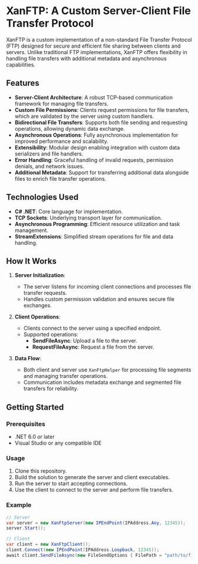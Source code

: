 # XanFTP: A Custom Server-Client File Transfer Protocol

XanFTP is a custom implementation of a non-standard File Transfer Protocol (FTP) designed for secure and efficient file sharing between clients and servers. Unlike traditional FTP implementations, XanFTP offers flexibility in handling file transfers with additional metadata and asynchronous capabilities.

## Features

- **Server-Client Architecture**: A robust TCP-based communication framework for managing file transfers.
- **Custom File Permissions**: Clients request permissions for file transfers, which are validated by the server using custom handlers.
- **Bidirectional File Transfers**: Supports both file sending and requesting operations, allowing dynamic data exchange.
- **Asynchronous Operations**: Fully asynchronous implementation for improved performance and scalability.
- **Extensibility**: Modular design enabling integration with custom data serializers and file handlers.
- **Error Handling**: Graceful handling of invalid requests, permission denials, and network issues.
- **Additional Metadata**: Support for transferring additional data alongside files to enrich file transfer operations.

## Technologies Used

- **C# .NET**: Core language for implementation.
- **TCP Sockets**: Underlying transport layer for communication.
- **Asynchronous Programming**: Efficient resource utilization and task management.
- **StreamExtensions**: Simplified stream operations for file and data handling.

## How It Works

1. **Server Initialization**:
    - The server listens for incoming client connections and processes file transfer requests.
    - Handles custom permission validation and ensures secure file exchanges.

2. **Client Operations**:
    - Clients connect to the server using a specified endpoint.
    - Supported operations:
        - **SendFileAsync**: Upload a file to the server.
        - **RequestFileAsync**: Request a file from the server.

3. **Data Flow**:
    - Both client and server use `XanFtpHelper` for processing file segments and managing transfer operations.
    - Communication includes metadata exchange and segmented file transfers for reliability.

## Getting Started

### Prerequisites
- .NET 6.0 or later
- Visual Studio or any compatible IDE

### Usage
1. Clone this repository.
2. Build the solution to generate the server and client executables.
3. Run the server to start accepting connections.
4. Use the client to connect to the server and perform file transfers.

### Example
```csharp
// Server
var server = new XanFtpServer(new IPEndPoint(IPAddress.Any, 12345));
server.Start();

// Client
var client = new XanFtpClient();
client.Connect(new IPEndPoint(IPAddress.Loopback, 12345));
await client.SendFileAsync(new FileSendOptions { FilePath = "path/to/file" }, null);
